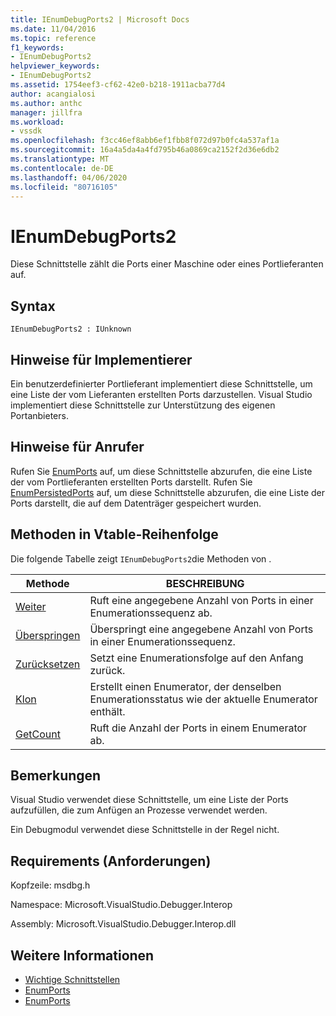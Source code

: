 ```yaml
---
title: IEnumDebugPorts2 | Microsoft Docs
ms.date: 11/04/2016
ms.topic: reference
f1_keywords:
- IEnumDebugPorts2
helpviewer_keywords:
- IEnumDebugPorts2
ms.assetid: 1754eef3-cf62-42e0-b218-1911acba77d4
author: acangialosi
ms.author: anthc
manager: jillfra
ms.workload:
- vssdk
ms.openlocfilehash: f3cc46ef8abb6ef1fbb8f072d97b0fc4a537af1a
ms.sourcegitcommit: 16a4a5da4a4fd795b46a0869ca2152f2d36e6db2
ms.translationtype: MT
ms.contentlocale: de-DE
ms.lasthandoff: 04/06/2020
ms.locfileid: "80716105"
---
```

# <a name="ienumdebugports2"></a>IEnumDebugPorts2
Diese Schnittstelle zählt die Ports einer Maschine oder eines Portlieferanten auf.

## <a name="syntax"></a>Syntax

```
IEnumDebugPorts2 : IUnknown
```

## <a name="notes-for-implementers"></a>Hinweise für Implementierer
 Ein benutzerdefinierter Portlieferant implementiert diese Schnittstelle, um eine Liste der vom Lieferanten erstellten Ports darzustellen. Visual Studio implementiert diese Schnittstelle zur Unterstützung des eigenen Portanbieters.

## <a name="notes-for-callers"></a>Hinweise für Anrufer
 Rufen Sie [EnumPorts](../../../extensibility/debugger/reference/idebugportsupplier2-enumports.md) auf, um diese Schnittstelle abzurufen, die eine Liste der vom Portlieferanten erstellten Ports darstellt. Rufen Sie [EnumPersistedPorts](../../../extensibility/debugger/reference/idebugportsupplier3-enumpersistedports.md) auf, um diese Schnittstelle abzurufen, die eine Liste der Ports darstellt, die auf dem Datenträger gespeichert wurden.

## <a name="methods-in-vtable-order"></a>Methoden in Vtable-Reihenfolge
 Die folgende Tabelle zeigt `IEnumDebugPorts2`die Methoden von .

|Methode|BESCHREIBUNG|
|------------|-----------------|
|[Weiter](../../../extensibility/debugger/reference/ienumdebugports2-next.md)|Ruft eine angegebene Anzahl von Ports in einer Enumerationssequenz ab.|
|[Überspringen](../../../extensibility/debugger/reference/ienumdebugports2-skip.md)|Überspringt eine angegebene Anzahl von Ports in einer Enumerationssequenz.|
|[Zurücksetzen](../../../extensibility/debugger/reference/ienumdebugports2-reset.md)|Setzt eine Enumerationsfolge auf den Anfang zurück.|
|[Klon](../../../extensibility/debugger/reference/ienumdebugports2-clone.md)|Erstellt einen Enumerator, der denselben Enumerationsstatus wie der aktuelle Enumerator enthält.|
|[GetCount](../../../extensibility/debugger/reference/ienumdebugports2-getcount.md)|Ruft die Anzahl der Ports in einem Enumerator ab.|

## <a name="remarks"></a>Bemerkungen
 Visual Studio verwendet diese Schnittstelle, um eine Liste der Ports aufzufüllen, die zum Anfügen an Prozesse verwendet werden.

 Ein Debugmodul verwendet diese Schnittstelle in der Regel nicht.

## <a name="requirements"></a>Requirements (Anforderungen)
 Kopfzeile: msdbg.h

 Namespace: Microsoft.VisualStudio.Debugger.Interop

 Assembly: Microsoft.VisualStudio.Debugger.Interop.dll

## <a name="see-also"></a>Weitere Informationen
- [Wichtige Schnittstellen](../../../extensibility/debugger/reference/core-interfaces.md)
- [EnumPorts](../../../extensibility/debugger/reference/idebugcoreserver2-enumports.md)
- [EnumPorts](../../../extensibility/debugger/reference/idebugportsupplier2-enumports.md)

